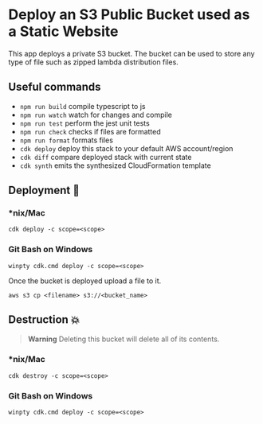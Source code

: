 # Deploy an S3 Public Bucket used as a Static Website

This app deploys a private S3 bucket. The bucket can be used to store any type of file such as zipped lambda distribution files.

## Useful commands

- `npm run build` compile typescript to js
- `npm run watch` watch for changes and compile
- `npm run test` perform the jest unit tests
- `npm run check` checks if files are formatted
- `npm run format` formats files
- `cdk deploy` deploy this stack to your default AWS account/region
- `cdk diff` compare deployed stack with current state
- `cdk synth` emits the synthesized CloudFormation template

## Deployment :rocket:

### \*nix/Mac

`cdk deploy -c scope=<scope>`

### Git Bash on Windows

`winpty cdk.cmd deploy -c scope=<scope>`

Once the bucket is deployed upload a file to it.

`aws s3 cp <filename> s3://<bucket_name>`

## Destruction :boom:

> **Warning** Deleting this bucket will delete all of its contents.

### \*nix/Mac

`cdk destroy -c scope=<scope>`

### Git Bash on Windows

`winpty cdk.cmd deploy -c scope=<scope>`
